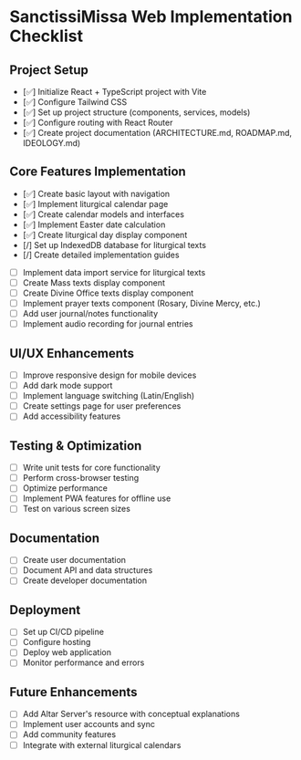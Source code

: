 # SanctissiMissa Web Implementation Checklist

## Project Setup

- [✅] Initialize React + TypeScript project with Vite
- [✅] Configure Tailwind CSS
- [✅] Set up project structure (components, services, models)
- [✅] Configure routing with React Router
- [✅] Create project documentation (ARCHITECTURE.md, ROADMAP.md, IDEOLOGY.md)

## Core Features Implementation

- [✅] Create basic layout with navigation
- [✅] Implement liturgical calendar page
- [✅] Create calendar models and interfaces
- [✅] Implement Easter date calculation
- [✅] Create liturgical day display component
- [/] Set up IndexedDB database for liturgical texts
- [/] Create detailed implementation guides
- [ ] Implement data import service for liturgical texts
- [ ] Create Mass texts display component
- [ ] Create Divine Office texts display component
- [ ] Implement prayer texts component (Rosary, Divine Mercy, etc.)
- [ ] Add user journal/notes functionality
- [ ] Implement audio recording for journal entries

## UI/UX Enhancements

- [ ] Improve responsive design for mobile devices
- [ ] Add dark mode support
- [ ] Implement language switching (Latin/English)
- [ ] Create settings page for user preferences
- [ ] Add accessibility features

## Testing & Optimization

- [ ] Write unit tests for core functionality
- [ ] Perform cross-browser testing
- [ ] Optimize performance
- [ ] Implement PWA features for offline use
- [ ] Test on various screen sizes

## Documentation

- [ ] Create user documentation
- [ ] Document API and data structures
- [ ] Create developer documentation

## Deployment

- [ ] Set up CI/CD pipeline
- [ ] Configure hosting
- [ ] Deploy web application
- [ ] Monitor performance and errors

## Future Enhancements

- [ ] Add Altar Server's resource with conceptual explanations
- [ ] Implement user accounts and sync
- [ ] Add community features
- [ ] Integrate with external liturgical calendars
